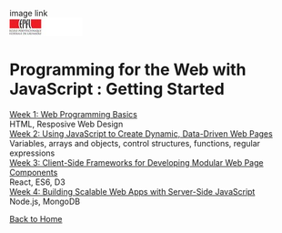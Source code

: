 image link<br>
![img](./img/EPFL200x50.jpeg)

# Programming for the Web with JavaScript : Getting Started

[Week 1: Web Programming Basics](./w1/index.md)<br>
HTML, Resposive Web Design<br>
[Week 2: Using JavaScript to Create Dynamic, Data-Driven Web Pages](./w2/index.md)<br>
Variables, arrays and objects, control structures, functions, regular expressions <br>
[Week 3: Client-Side Frameworks for Developing Modular Web Page Components](./w3/index.md)<br>
React, ES6, D3<br>
[Week 4: Building Scalable Web Apps with Server-Side JavaScript](./w4/index.md)<br>
Node.js, MongoDB <br>

[Back to Home](../index.md)